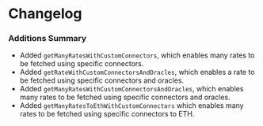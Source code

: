 # Changelog

### Additions Summary

- Added `getManyRatesWithCustomConnectors`, which enables many rates to be fetched using specific connectors.
- Added `getRateWithCustomConnectorsAndOracles`, which enables a rate to be fetched using specific connectors and oracles.
- Added `getManyRatesWithCustomConnectorsAndOracles`, which enables many rates to be fetched using specific connectors and oracles.
- Added `getManyRatesToEthWithCustomConnectors` which enables many rates to be fetched using specific connectors to ETH.
